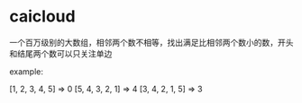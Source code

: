 # caicloud

一个百万级别的大数组，相邻两个数不相等，找出满足比相邻两个数小的数，开头和结尾两个数可以只关注单边

example:

[1, 2, 3, 4, 5]  => 0
[5, 4, 3, 2, 1]  => 4
[3, 4, 2, 1, 5]  => 3

